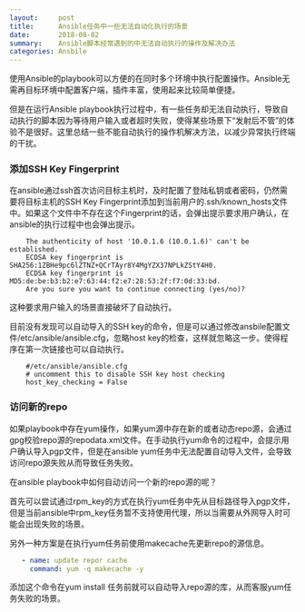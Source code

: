 ```yaml
---
layout:     post
title:      Ansible任务中一些无法自动化执行的场景
date:       2018-08-02
summary:    Ansible脚本经常遇到的中无法自动执行的操作及解决办法
categories: Ansbile
---
```


使用Ansible的playbook可以方便的在同时多个环境中执行配置操作。Ansible无需再目标环境中配置客户端，插件丰富，使用起来比较简单便捷。

但是在运行Ansible playbook执行过程中，有一些任务却无法自动执行，导致自动执行的脚本因为等待用户输入或者超时失败，使得某些场景下“发射后不管”的体验不是很好。这里总结一些不能自动执行的操作机解决方法，以减少异常执行终端的干扰。

### 添加SSH Key Fingerprint

在ansible通过ssh首次访问目标主机时，及时配置了登陆私钥或者密码，仍然需要将目标主机的SSH Key Fingerprint添加到当前用户的.ssh/known_hosts文件中。如果这个文件中不存在这个Fingerprint的话，会弹出提示要求用户确认，在ansible的执行过程中也会弹出提示。

```shell
    The authenticity of host '10.0.1.6 (10.0.1.6)' can't be established.
    ECDSA key fingerprint is SHA256:1ZBHe9pc6lZTNZ+QCrTAyr8Y4MgYZX37NPLkZStY4H0.
    ECDSA key fingerprint is MD5:de:be:b3:b2:e7:63:44:f2:e7:28:53:2f:f7:0d:33:bd.
    Are you sure you want to continue connecting (yes/no)?
```

这种要求用户输入的场景直接破坏了自动执行。

目前没有发现可以自动导入的SSH key的命令，但是可以通过修改ansbile配置文件/etc/ansible/ansible.cfg，忽略host key的检查，这样就忽略这一步。使得程序在第一次链接也可以自动执行。
```shell
    #/etc/ansible/ansible.cfg
    # uncomment this to disable SSH key host checking
    host_key_checking = False
```

### 访问新的repo

如果playbook中存在yum操作，如果yum源中存在新的或者动态repo源，会通过gpg校验repo源的repodata.xml文件。在手动执行yum命令的过程中，会提示用户确认导入pgp文件，但是在ansible yum任务中无法配置自动导入文件，会导致访问repo源失败从而导致任务失败。

在ansible playbook中如何自动访问一个新的repo源的呢？

首先可以尝试通过rpm_key的方式在执行yum任务中先从目标路径导入pgp文件，但是当前ansible中rpm_key任务暂不支持使用代理，所以当需要从外网导入时可能会出现失败的场景。

另外一种方案是在执行yum任务前使用makecache先更新repo的源信息。

```yml
   - name: update repor cache
     command: yum -q makecache -y
```
添加这个命令在yum install 任务前就可以自动导入repo源的库，从而客服yum任务失败的场景。
